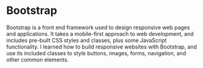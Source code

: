 # Bootstrap
Bootstrap is a front end framework used to design responsive web pages and applications. It takes a mobile-first approach to web development, and includes pre-built CSS styles and classes, plus some JavaScript functionality.  I learned how to build responsive websites with Bootstrap, and use its included classes to style buttons, images, forms, navigation, and other common elements.
